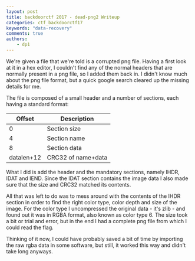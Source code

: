 ```yaml
---
layout: post
title: backdoorctf 2017 - dead-png2 Writeup
categories: ctf_backdoorctf17
keywords: "data-recovery"
comments: true
authors:
    - dp1
---
```


We're given a file that we're told is a corrupted png file. Having a first look at it in a hex editor, I couldn't find any of the normal headers that are normally present in a png file, so I added them back in.
I didn't know much about the png file format, but a quick google search cleared up the missing details for me.

The file is composed of a small header and a number of sections, each having a standard format:

<table class="table">
    <thead>
        <tr>
            <th>Offset</th>
            <th>Description</th>
        </tr>
    </thead>
    <tbody>
        <tr>
            <td>0</td>
            <td>Section size</td>
        </tr>
        <tr>
            <td>4</td>
            <td>Section name</td>
        </tr>
        <tr>
            <td>8</td>
            <td>Section data</td>
        </tr>
        <tr>
            <td>datalen+12</td>
            <td>CRC32 of name+data</td>
        </tr>
    </tbody>
</table>

What I did is add the header and the mandatory sections, namely IHDR, IDAT and IEND. Since the IDAT section contains the image data I also made sure that the size and CRC32 matched its contents.

All that was left to do was to mess around with the contents of the IHDR section in order to find the right color type, color depth and size of the image. For the color type I uncompressed the original data - it's zlib - and found out it was in RGBA format, also known as color type 6.
The size took a bit or trial and error, but in the end I had a complete png file from which I could read the flag.

Thinking of it now, I could have probably saved a bit of time by importing the raw rgba data in some software, but still, it worked this way and didn't take long anyways.
